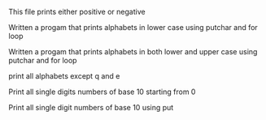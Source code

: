 This file prints either positive or negative

Written a progam that prints alphabets in lower case using putchar and for loop

Written a progam that prints alphabets in both lower and upper case using putchar and for loop

print all alphabets except q and e

Print all single digits numbers of base 10 starting from 0

Print all single digit numbers of base 10 using put


